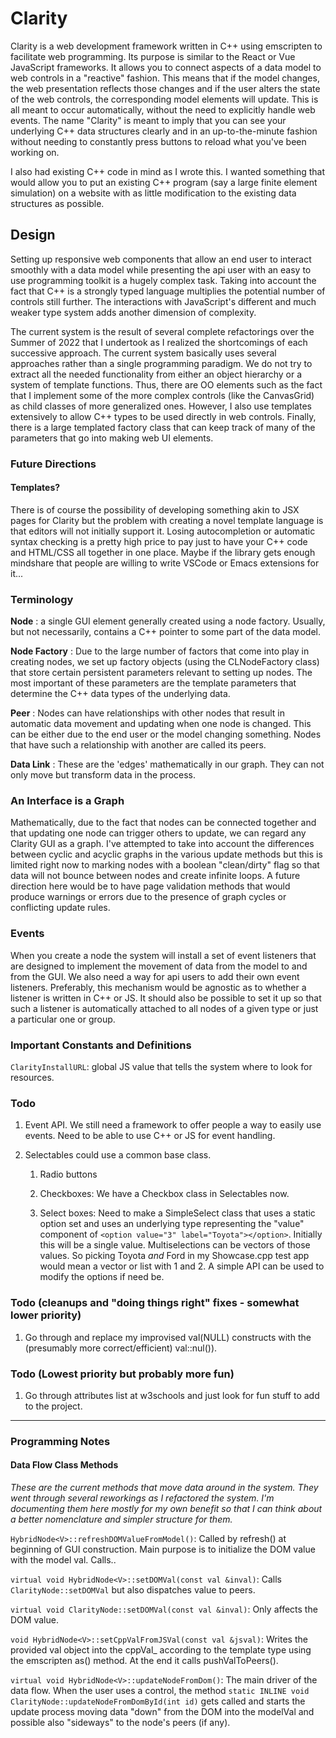 # Clarity

Clarity is a web development framework written in C++ using emscripten to facilitate web programming. Its purpose is similar to the React or Vue JavaScript frameworks. It allows you to connect aspects of a data model to web controls in a "reactive" fashion. This means that if the model changes, the web presentation reflects those changes and if the user alters the state of the web controls, the corresponding model elements will update. This is all meant to occur automatically, without the need to explicitly handle web events. The name "Clarity" is meant to imply that you can see your underlying C++ data structures clearly and in an up-to-the-minute fashion without needing to constantly press buttons to reload what you've been working on.

I also had existing C++ code in mind as I wrote this. I wanted something that would allow you to put an existing C++ program (say a large finite element simulation) on a website with as little modification to the existing data structures as possible.

## Design ##

Setting up responsive web components that allow an end user to interact smoothly with a data model while presenting the api user with an easy to use programming toolkit is a hugely complex task. Taking into account the fact that C++ is a strongly typed language multiplies the potential number of controls still further. The interactions with JavaScript's different and much weaker type system adds another dimension of complexity. 

The current system is the result of several complete refactorings over the Summer of 2022 that I undertook as I realized the shortcomings of each successive approach. The current system basically uses several approaches rather than a single programming paradigm. We do not try to extract all the needed functionality from either an object hierarchy or a system of template functions. Thus, there are OO elements such as the fact that I implement some of the more complex controls (like the CanvasGrid) as child classes of more generalized ones. However, I also use templates extensively to allow C++ types to be used directly in web controls. Finally, there is a large templated factory class that can keep track of many of the parameters that go into making web UI elements.

### Future Directions ###

#### Templates? ####

There is of course the possibility of developing something akin to JSX pages for Clarity but the problem with creating a novel template language is that editors will not initially support it. Losing autocompletion or automatic syntax checking is a pretty high price to pay just to have your C++ code and HTML/CSS all together in one place. Maybe if the library gets enough mindshare that people are willing to write VSCode or Emacs extensions for it...

### Terminology ###

**Node**
: a single GUI element generally created using a node factory. Usually, but not necessarily, contains a C++ pointer to some part of the data model.

**Node Factory**
: Due to the large number of factors that come into play in creating nodes, we set up factory objects (using the CLNodeFactory class) that store certain persistent parameters relevant to setting up nodes. The most important of these parameters are the template parameters that determine the C++ data types of the underlying data.

**Peer**
: Nodes can have relationships with other nodes that result in automatic data movement and updating when one node is changed. This can be either due to the end user or the model changing something. Nodes that have such a relationship with another are called its peers.

**Data Link**
: These are the 'edges' mathematically in our graph. They can not only move but transform data in the process.

### An Interface is a Graph ###

Mathematically, due to the fact that nodes can be connected together and that updating one node can trigger others to update, we can regard any Clarity GUI as a graph. I've attempted to take into account the differences between cyclic and acyclic graphs in the various update methods but this is limited right now to marking nodes with a boolean "clean/dirty" flag so that data will not bounce between nodes and create infinite loops. A future direction here would be to have page validation methods that would produce warnings or errors due to the presence of graph cycles or conflicting update rules.


### Events ###

When you create a node the system will install a set of event listeners that are designed to implement the movement of data from the model to and from the GUI. We also need a way for api users to add their own event listeners. Preferably, this mechanism would be agnostic as to whether a listener is written in C++ or JS. It should also be possible to set it up so that such a listener is automatically attached to all nodes of a given type or just a particular one or group.

### Important Constants and Definitions ###

`ClarityInstallURL`: global JS value that tells the system where to look for resources.

### Todo ###

1. Event API. We still need a framework to offer people a way to easily use events. Need to be able to use C++ or JS for event handling. 
   
2. Selectables could use a common base class.
   
   1. Radio buttons
   
   2. Checkboxes: We have a Checkbox class in Selectables now.
   
   3. Select boxes: Need to make a SimpleSelect class that uses a static option set and uses an underlying type representing the "value" component of `<option value="3" label="Toyota"></option>`. Initially this will be a single value. Multiselections can be vectors of those values. So picking Toyota *and* Ford in my Showcase.cpp test app would mean a vector or list with 1 and 2. A simple API can be used to modify the options if need be.

### Todo (cleanups and "doing things right" fixes - somewhat lower priority) ###

1. Go through and replace my improvised val(NULL) constructs with the (presumably more correct/efficient) val::nul()).

### Todo (Lowest priority but probably more fun) ###

1. Go through attributes list at w3schools and just look for fun stuff to add to the project.


---
### Programming Notes ###

#### Data Flow Class Methods ####
_These are the current methods that move data around in the system. They went through several reworkings as I refactored the system. I'm documenting them here mostly for my own benefit so that I can think about a better nomenclature and simpler structure for them._


`HybridNode<V>::refreshDOMValueFromModel()`: Called by refresh() at beginning of GUI construction. Main purpose is to initialize the DOM value with the model val. Calls..

`virtual void HybridNode<V>::setDOMVal(const val &inval)`: Calls `ClarityNode::setDOMVal` but also dispatches value to peers.

`virtual void ClarityNode::setDOMVal(const val &inval)`: Only affects the DOM value.

`void HybridNode<V>::setCppValFromJSVal(const val &jsval)`: Writes the provided val object into the cppVal_ according to the template type using the emscripten as() method. At the end it calls pushValToPeers().

`virtual void HybridNode<V>::updateNodeFromDom()`: The main driver of the data flow. When the user uses a control, the method `static INLINE void ClarityNode::updateNodeFromDomById(int id)` gets called and starts the update process moving data "down" from the DOM into the modelVal and possible also "sideways" to the node's peers (if any).

